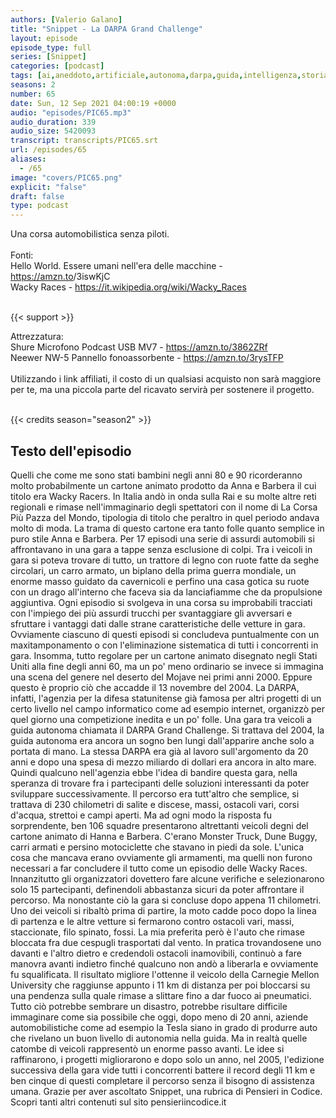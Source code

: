 ```yaml
---
authors: [Valerio Galano]
title: "Snippet - La DARPA Grand Challenge"
layout: episode
episode_type: full
series: [Snippet]
categories: [podcast]
tags: [ai,aneddoto,artificiale,autonoma,darpa,guida,intelligenza,storia]
seasons: 2
number: 65
date: Sun, 12 Sep 2021 04:00:19 +0000
audio: "episodes/PIC65.mp3"
audio_duration: 339
audio_size: 5420093
transcript: transcripts/PIC65.srt
url: /episodes/65
aliases: 
  - /65
image: "covers/PIC65.png"
explicit: "false"
draft: false
type: podcast
---
```

Una corsa automobilistica senza piloti.<br />
<br />
Fonti:<br />
Hello World. Essere umani nell'era delle macchine - <a href="https://amzn.to" rel="noopener">https://amzn.to</a>/3iswKjC <br />
Wacky Races - <a href="https://it.wikipedia.org/wiki/Wacky_Races" rel="noopener">https://it.wikipedia.org/wiki/Wacky_Races</a> <br />
<br />


{{< support >}}

Attrezzatura:<br />
Shure Microfono Podcast USB MV7 - <a href="https://amzn.to/3862ZRf" rel="noopener">https://amzn.to/3862ZRf</a> <br />
Neewer NW-5 Pannello fonoassorbente - <a href="https://amzn.to/3rysTFP" rel="noopener">https://amzn.to/3rysTFP</a> <br />
<br />
Utilizzando i link affiliati, il costo di un qualsiasi acquisto non sarà maggiore per te, ma una piccola parte del ricavato servirà per sostenere il progetto.<br />
<br />


{{< credits season="season2" >}}

<!-- more -->

## Testo dell'episodio

Quelli che come me sono stati bambini negli anni 80 e 90 ricorderanno molto probabilmente
un cartone animato prodotto da Anna e Barbera il cui titolo era Wacky Racers. In Italia andò in
onda sulla Rai e su molte altre reti regionali e rimase nell'immaginario degli spettatori con il
nome di La Corsa Più Pazza del Mondo, tipologia di titolo che peraltro in quel periodo andava
molto di moda. La trama di questo cartone era tanto folle quanto semplice in puro stile Anna
e Barbera. Per 17 episodi una serie di assurdi automobili si affrontavano in una gara a tappe
senza esclusione di colpi. Tra i veicoli in gara si poteva trovare di tutto, un trattore di legno
con ruote fatte da seghe circolari, un carro armato, un biplano della prima guerra mondiale,
un enorme masso guidato da cavernicoli e perfino una casa gotica su ruote con un drago all'interno
che faceva sia da lanciafiamme che da propulsione aggiuntiva. Ogni episodio si svolgeva in una corsa
su improbabili tracciati con l'impiego dei più assurdi trucchi per svantaggiare gli avversari e
sfruttare i vantaggi dati dalle strane caratteristiche delle vetture in gara. Ovviamente
ciascuno di questi episodi si concludeva puntualmente con un maxitamponamento o con
l'eliminazione sistematica di tutti i concorrenti in gara. Insomma, tutto regolare per un cartone
animato disegnato negli Stati Uniti alla fine degli anni 60, ma un po' meno ordinario se invece
si immagina una scena del genere nel deserto del Mojave nei primi anni 2000. Eppure questo è proprio
ciò che accadde il 13 novembre del 2004. La DARPA, infatti, l'agenzia per la difesa statunitense già
famosa per altri progetti di un certo livello nel campo informatico come ad esempio internet,
organizzò per quel giorno una competizione inedita e un po' folle. Una gara tra veicoli a guida
autonoma chiamata il DARPA Grand Challenge. Si trattava del 2004, la guida autonoma era ancora
un sogno ben lungi dall'apparire anche solo a portata di mano. La stessa DARPA era già al
lavoro sull'argomento da 20 anni e dopo una spesa di mezzo miliardo di dollari era ancora in alto
mare. Quindi qualcuno nell'agenzia ebbe l'idea di bandire questa gara, nella speranza di trovare
fra i partecipanti delle soluzioni interessanti da poter sviluppare successivamente. Il percorso
era tutt'altro che semplice, si trattava di 230 chilometri di salite e discese, massi,
ostacoli vari, corsi d'acqua, strettoi e campi aperti. Ma ad ogni modo la risposta fu sorprendente,
ben 106 squadre presentarono altrettanti veicoli degni del cartone animato di Hanna e Barbera.
C'erano Monster Truck, Dune Buggy, carri armati e persino motociclette che stavano in piedi da sole.
L'unica cosa che mancava erano ovviamente gli armamenti, ma quelli non furono necessari a far
concludere il tutto come un episodio delle Wacky Races. Innanzitutto gli organizzatori dovettero fare
alcune verifiche e selezionarono solo 15 partecipanti, definendoli abbastanza sicuri da
poter affrontare il percorso. Ma nonostante ciò la gara si concluse dopo appena 11 chilometri. Uno
dei veicoli si ribaltò prima di partire, la moto cadde poco dopo la linea di partenza e le altre
vetture si fermarono contro ostacoli vari, massi, staccionate, filo spinato, fossi. La mia preferita
però è l'auto che rimase bloccata fra due cespugli trasportati dal vento. In pratica trovandosene uno
davanti e l'altro dietro e credendoli ostacoli inamovibili, continuò a fare manovra avanti
indietro finché qualcuno non andò a liberarla e ovviamente fu squalificata. Il risultato migliore
l'ottenne il veicolo della Carnegie Mellon University che raggiunse appunto i 11 km di
distanza per poi bloccarsi su una pendenza sulla quale rimase a slittare fino a dar fuoco ai
pneumatici. Tutto ciò potrebbe sembrare un disastro, potrebbe risultare difficile immaginare come sia
possibile che oggi, dopo meno di 20 anni, aziende automobilistiche come ad esempio la Tesla siano
in grado di produrre auto che rivelano un buon livello di autonomia nella guida. Ma in realtà
quelle catombe di veicoli rappresentò un enorme passo avanti. Le idee si raffinarono, i progetti
migliorarono e dopo solo un anno, nel 2005, l'edizione successiva della gara vide tutti i
concorrenti battere il record degli 11 km e ben cinque di questi completare il percorso senza
il bisogno di assistenza umana. Grazie per aver ascoltato Snippet, una rubrica di Pensieri
in Codice. Scopri tanti altri contenuti sul sito pensieriincodice.it

